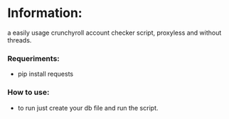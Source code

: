 # Information:

a easily usage crunchyroll account checker script, proxyless and without threads.

### Requeriments:
- pip install requests
### How to use:
- to run just create your db file and run the script.
